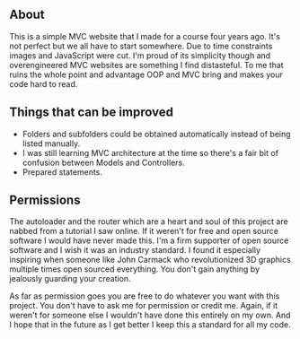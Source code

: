 ﻿About
-----
This is a simple MVC website that I made for a course four years ago. It's not perfect but we all have to start somewhere.
Due to time constraints images and JavaScript were cut. I'm proud of its simplicity though and overengineered MVC websites
are something I find distasteful. To me that ruins the whole point and advantage OOP and MVC bring and makes your code
hard to read.

Things that can be improved
---------------------------
* Folders and subfolders could be obtained automatically instead of being listed manually.
* I was still learning MVC architecture at the time so there's a fair bit of confusion between Models and Controllers.
* Prepared statements.

Permissions
-----------
The autoloader and the router which are a heart and soul of this project are nabbed from a tutorial I saw online. If it
weren't for free and open source software I would have never made this. I'm a firm supporter of open source software
and I wish it was an industry standard. I found it especially inspiring when someone like John Carmack who revolutionized
3D graphics multiple times open sourced everything. You don't gain anything by jealously guarding your creation.

As far as permission goes you are free to do whatever you want with this project. You don't have to ask me for permission
or credit me. Again, if it weren't for someone else I wouldn't have done this entirely on my own. And I hope that in the
future as I get better I keep this a standard for all my code.
